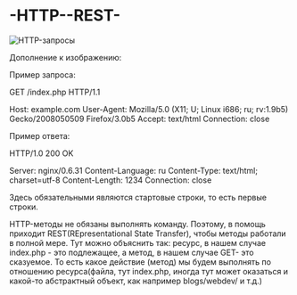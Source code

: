 # -HTTP--REST-

![HTTP-запросы](https://user-images.githubusercontent.com/97500383/155092961-720f3ec8-b62d-4e31-9e7a-819cf0c7b58a.png)

Дополнение к изображению:

Пример запроса: 

GET /index.php HTTP/1.1

Host: example.com
User-Agent: Mozilla/5.0 (X11; U; Linux i686; ru; rv:1.9b5) Gecko/2008050509 Firefox/3.0b5
Accept: text/html
Connection: close

Пример ответа: 

HTTP/1.0 200 OK

Server: nginx/0.6.31
Content-Language: ru
Content-Type: text/html; charset=utf-8
Content-Length: 1234
Connection: close

Здесь обязательными являются стартовые строки, то есть первые строки.

HTTP-методы не обязаны выполнять команду. Поэтому, в помощь приходит REST(REpresentational State Transfer), чтобы методы работали в полной мере. Тут можно объяснить так: ресурс, в нашем случае index.php - это подлежащее, а метод, в нашем случае GET- это сказуемое. То есть какое действие (метод) мы будем выполнять по отношению ресурса(файла, тут index.php, иногда тут может оказаться и какой-то абстрактный объект, как например blogs/webdev/ и т.д.)
